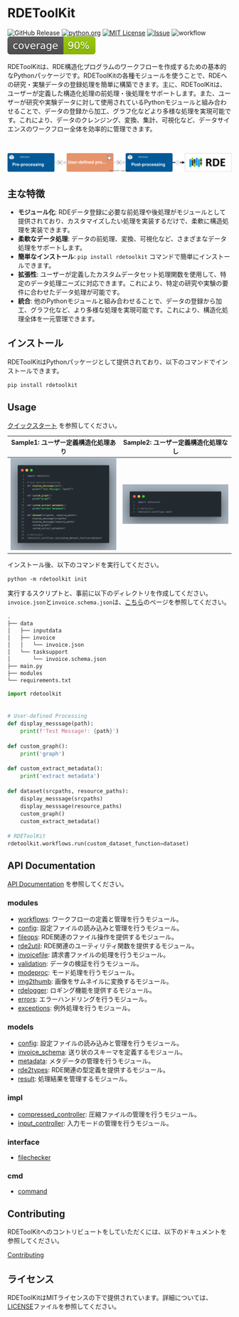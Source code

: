 # RDEToolKit

![GitHub Release](https://img.shields.io/github/v/release/nims-dpfc/rdetoolkit)
[![python.org](https://img.shields.io/badge/Python-3.9%7C3.10%7C3.11-%233776AB?logo=python)](https://www.python.org/downloads/release/python-3917/)
[![MIT License](https://img.shields.io/badge/license-MIT-green)](https://github.com/nims-dpfc/rdetoolkit/blob/main/LICENSE)
[![Issue](https://img.shields.io/badge/issue_tracking-github-orange)](https://github.com/nims-dpfc/rdetoolkit/issues)
![workflow](https://github.com/nims-dpfc/rdetoolkit/actions/workflows/main.yml/badge.svg)
![coverage](img/coverage.svg)

RDEToolKitは、RDE構造化プログラムのワークフローを作成するための基本的なPythonパッケージです。RDEToolKitの各種モジュールを使うことで、RDEへの研究・実験データの登録処理を簡単に構築できます。主に、RDEToolKitは、ユーザーが定義した構造化処理の前処理・後処理をサポートします。また、ユーザーが研究や実験データに対して使用されているPythonモジュールと組み合わせることで、データの登録から加工、グラフ化などより多様な処理を実現可能です。これにより、データのクレンジング、変換、集計、可視化など、データサイエンスのワークフロー全体を効率的に管理できます。

<br>

![overview_workflow](img/overview_workflow.svg)

## 主な特徴

- **モジュール化**: RDEデータ登録に必要な前処理や後処理がモジュールとして提供されており、カスタマイズしたい処理を実装するだけで、柔軟に構造処理を実装できます。
- **柔軟なデータ処理**: データの前処理、変換、可視化など、さまざまなデータ処理をサポートします。
- **簡単なインストール**: `pip install rdetoolkit` コマンドで簡単にインストールできます。
- **拡張性**: ユーザーが定義したカスタムデータセット処理関数を使用して、特定のデータ処理ニーズに対応できます。これにより、特定の研究や実験の要件に合わせたデータ処理が可能です。
- **統合**: 他のPythonモジュールと組み合わせることで、データの登録から加工、グラフ化など、より多様な処理を実現可能です。これにより、構造化処理全体を一元管理できます。

## インストール

RDEToolKitはPythonパッケージとして提供されており、以下のコマンドでインストールできます。

```bash
pip install rdetoolkit
```

## Usage

[クイックスタート](usage/quickstart.md) を参照してください。

|       Sample1: ユーザー定義構造化処理あり       |            Sample2: ユーザー定義構造化処理なし            |
| :---------------------------------------------: | :-------------------------------------------------------: |
| ![quick-sample-code](img/quick-sample-code.svg) | ![quick-sample-code-none](img/quick-sample-code-none.svg) |

インストール後、以下のコマンドを実行してください。

```shell
python -m rdetoolkit init
```

実行するスクリプトと、事前に以下のディレクトリを作成してください。`invoice.json`と`invoice.schema.json`は、[こちら](usage/metadata_definition_file)のページを参照してください。

```shell
.
├── data
│   ├── inputdata
│   ├── invoice
│   │   └── invoice.json
│   └── tasksupport
│       └── invoice.schema.json
├── main.py
├── modules
└── requirements.txt
```

```python
import rdetoolkit


# User-defined Processing
def display_messsage(path):
    print(f'Test Message!: {path}')

def custom_graph():
    print('graph')

def custom_extract_metadata():
    print('extract metadata')

def dataset(srcpaths, resource_paths):
    display_messsage(srcpaths)
    display_messsage(resource_paths)
    custom_graph()
    custom_extract_metadata()

# RDEToolKit
rdetoolkit.workflows.run(custom_dataset_function=dataset)
```

## API Documentation

[API Documentation](rdetoolkit/impl/compressed_controller) を参照してください。

### modules

- [workflows](rdetoolkit/workflows): ワークフローの定義と管理を行うモジュール。
- [config](rdetoolkit/config): 設定ファイルの読み込みと管理を行うモジュール。
- [fileops](rdetoolkit/fileops): RDE関連のファイル操作を提供するモジュール。
- [rde2util](rdetoolkit/rde2util): RDE関連のユーティリティ関数を提供するモジュール。
- [invoicefile](rdetoolkit/invoicefile): 請求書ファイルの処理を行うモジュール。
- [validation](rdetoolkit/validation): データの検証を行うモジュール。
- [modeproc](rdetoolkit/modeproc): モード処理を行うモジュール。
- [img2thumb](rdetoolkit/img2thumb): 画像をサムネイルに変換するモジュール。
- [rdelogger](rdetoolkit/rdelogger): ロギング機能を提供するモジュール。
- [errors](rdetoolkit/errors): エラーハンドリングを行うモジュール。
- [exceptions](rdetoolkit/exceptions): 例外処理を行うモジュール。

### models

- [config](rdetoolkit/models/config): 設定ファイルの読み込みと管理を行うモジュール。
- [invoice_schema](rdetoolkit/models/invoice_schema): 送り状のスキーマを定義するモジュール。
- [metadata](rdetoolkit/models/metadata): メタデータの管理を行うモジュール。
- [rde2types](rdetoolkit/models/rde2types): RDE関連の型定義を提供するモジュール。
- [result](rdetoolkit/models/result): 処理結果を管理するモジュール。

### impl

- [compressed_controller](rdetoolkit/impl/compressed_controller): 圧縮ファイルの管理を行うモジュール。
- [input_controller](rdetoolkit/impl/input_controller): 入力モードの管理を行うモジュール。

### interface

- [filechecker](rdetoolkit/interface/filechecker)

### cmd

- [command](rdetoolkit/cmd/command)

## Contributing

RDEToolKitへのコントリビュートをしていただくには、以下のドキュメントを参照してください。

[Contributing](contribute/home.md)

## ライセンス

RDEToolKitはMITライセンスの下で提供されています。詳細については、[LICENSE](https://github.com/nims-dpfc/rdetoolkit/blob/main/LICENSE)ファイルを参照してください。
